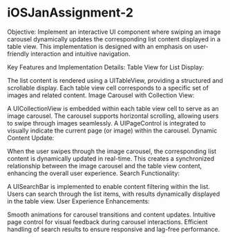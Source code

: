 # iOSJanAssignment-2
 Objective:
Implement an interactive UI component where swiping an image carousel dynamically updates the corresponding list content displayed in a table view. This implementation is designed with an emphasis on user-friendly interaction and intuitive navigation.

Key Features and Implementation Details:
Table View for List Display:

The list content is rendered using a UITableView, providing a structured and scrollable display. Each table view cell corresponds to a specific set of images and related content.
Image Carousel with Collection View:

A UICollectionView is embedded within each table view cell to serve as an image carousel.
The carousel supports horizontal scrolling, allowing users to swipe through images seamlessly.
A UIPageControl is integrated to visually indicate the current page (or image) within the carousel.
Dynamic Content Update:

When the user swipes through the image carousel, the corresponding list content is dynamically updated in real-time.
This creates a synchronized relationship between the image carousel and the table view content, enhancing the overall user experience.
Search Functionality:

A UISearchBar is implemented to enable content filtering within the list.
Users can search through the list items, with results dynamically displayed in the table view.
User Experience Enhancements:

Smooth animations for carousel transitions and content updates.
Intuitive page control for visual feedback during carousel interactions.
Efficient handling of search results to ensure responsive and lag-free performance.
